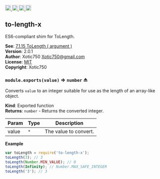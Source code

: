 <a href="https://travis-ci.org/Xotic750/to-length-x"
   title="Travis status">
<img
   src="https://travis-ci.org/Xotic750/to-length-x.svg?branch=master"
   alt="Travis status" height="18"/>
</a>
<a href="https://david-dm.org/Xotic750/to-length-x"
   title="Dependency status">
<img src="https://david-dm.org/Xotic750/to-length-x.svg"
   alt="Dependency status" height="18"/>
</a>
<a href="https://david-dm.org/Xotic750/to-length-x#info=devDependencies"
   title="devDependency status">
<img src="https://david-dm.org/Xotic750/to-length-x/dev-status.svg"
   alt="devDependency status" height="18"/>
</a>
<a href="https://badge.fury.io/js/to-length-x" title="npm version">
<img src="https://badge.fury.io/js/to-length-x.svg"
   alt="npm version" height="18"/>
</a>
<a name="module_to-length-x"></a>

## to-length-x
ES6-compliant shim for ToLength.

**See**: [7.1.15 ToLength ( argument )](http://www.ecma-international.org/ecma-262/6.0/#sec-tolength)  
**Version**: 2.0.1  
**Author**: Xotic750 <Xotic750@gmail.com>  
**License**: [MIT](&lt;https://opensource.org/licenses/MIT&gt;)  
**Copyright**: Xotic750  
<a name="exp_module_to-length-x--module.exports"></a>

### `module.exports(value)` ⇒ <code>number</code> ⏏
Converts `value` to an integer suitable for use as the length of an
array-like object.

**Kind**: Exported function  
**Returns**: <code>number</code> - Returns the converted integer.  

| Param | Type | Description |
| --- | --- | --- |
| value | <code>\*</code> | The value to convert. |

**Example**  
```js
var toLength = require('to-length-x');
toLength(3); // 3
toLength(Number.MIN_VALUE); // 0
toLength(Infinity); // Number.MAX_SAFE_INTEGER
toLength('3'); // 3
```
